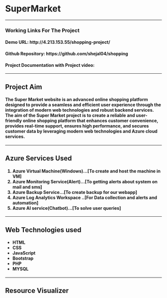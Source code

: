 <h1>SuperMarket</h1>
<hr>
<h3>Working Links For The Project</h3>
<h4>Demo URL: http://4.213.153.55/shopping-project/</h4>
<h4>Github Repository:  https://github.com/shejal04/shopping </h4>
<h4>Project Documentation with Project video: </h4>
<hr>
<h2>Project Aim</h2>
<h4>The Super Market website is an advanced online shopping platform designed to provide a seamless and efficient user experience through the integration of modern web technologies and robust backend services. 
The aim of the Super Market project is to create a reliable and user-friendly online shopping platform that enhances customer convenience, provides real-time support, ensures high performance, and secures customer data by leveraging modern web technologies and Azure cloud services.
</h4>
<hr>
<h2>Azure Services Used</h2>
<h4><ol start="1">
  <li>Azure Virtual Machine(Windows)...[To create and host the machine in VM]</li>
  <li>Azure Monitoring Service(Alert)...[To getting alerts about system on mail and sms]</li>
  <li>Azure Backup Service...[To create backup for our webapp]</li>
  <li>Azure Log Analytics Workspace ..[For Data collection and alerts and automation]</li>
  <li>Azure AI service(Chatbot)...[To solve user queries]</li></ol>
</h4>
<hr>
<h2>Web Technologies used</h2>
<h4><ul><li>HTML</li>
<li>CSS</li>
<li>JavaScript</li>
<li>Bootstrap</li>
<li>PHP</li>
<li>MYSQL</li></ul></h4>
<hr>
<h2>Resource Visualizer</h2>
